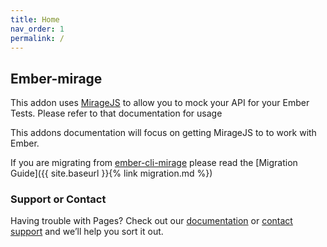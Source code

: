 ```yaml
---
title: Home
nav_order: 1
permalink: /
---
```

## Ember-mirage

This addon uses [MirageJS](https://miragejs.com/) to allow you to mock your API for your Ember Tests. Please refer 
to that documentation for usage

This addons documentation will focus on getting MirageJS to to work with Ember.

If you are migrating from [ember-cli-mirage](https://github.com/miragejs/ember-cli-mirage) please read the 
[Migration Guide]({{ site.baseurl }}{% link migration.md %})



### Support or Contact

Having trouble with Pages? Check out our [documentation](https://docs.github.com/categories/github-pages-basics/) or [contact support](https://support.github.com/contact) and we’ll help you sort it out.
